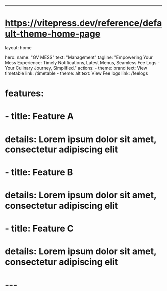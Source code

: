 ---
# https://vitepress.dev/reference/default-theme-home-page
layout: home

hero:
  name: "GV MESS"
  text: "Management"
  tagline: "Empowering Your Mess Experience: Timely Notifications, Latest Menus, Seamless Fee Logs - Your Culinary Journey, Simplified."
  actions:
    - theme: brand
      text: View timetable 
      link: /timetable
    - theme: alt
      text: View Fee logs
      link: /feelogs

# features:
#   - title: Feature A
#     details: Lorem ipsum dolor sit amet, consectetur adipiscing elit
#   - title: Feature B
#     details: Lorem ipsum dolor sit amet, consectetur adipiscing elit
#   - title: Feature C
#     details: Lorem ipsum dolor sit amet, consectetur adipiscing elit
# ---

